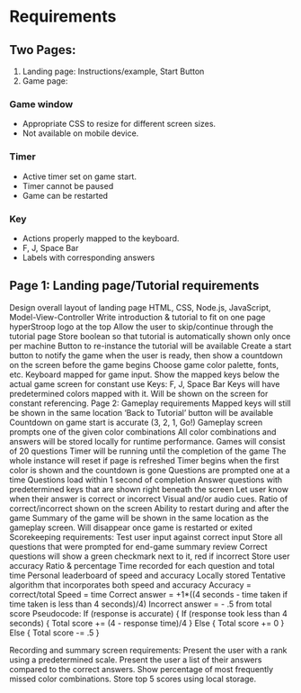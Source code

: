 # Requirements
## Two Pages:
 1. Landing page: Instructions/example, Start Button
 2. Game page: 
### Game window
* Appropriate CSS to resize for different screen sizes.
* Not available on mobile device.
### Timer
* Active timer set on game start.
* Timer cannot be paused
* Game can be restarted
### Key
* Actions properly mapped to the keyboard.
* F, J, Space Bar
* Labels with corresponding answers
## Page 1: Landing page/Tutorial requirements
Design overall layout of landing page
HTML, CSS, Node.js, JavaScript, Model-View-Controller
Write introduction & tutorial to fit on one page
hyperStroop logo at the top
Allow the user to skip/continue through the tutorial page
Store boolean so that tutorial is automatically shown only once per machine
Button to re-instance the tutorial will be available
Create a start button to notify the game when the user is ready, then show a countdown on the screen before the game begins
Choose game color palette, fonts, etc.
Keyboard mapped for game input.
Show the mapped keys below the actual game screen for constant use
Keys: F, J, Space Bar
Keys will have predetermined colors mapped with it. Will be shown on the screen for constant referencing.
Page 2: Gameplay requirements
Mapped keys will still be shown in the same location
‘Back to Tutorial’ button will be available
Countdown on game start is accurate (3, 2, 1, Go!)
Gameplay screen prompts one of the given color combinations
All color combinations and answers will be stored locally for runtime performance.
Games will consist of 20 questions 
Timer will be running until the completion of the game
The whole instance will reset if page is refreshed
Timer begins when the first color is shown and the countdown is gone
Questions are prompted one at a time
Questions load within 1 second of completion
Answer questions with predetermined keys that are shown right beneath the screen
Let user know when their answer is correct or incorrect
Visual and/or audio cues.
Ratio of correct/incorrect shown on the screen
Ability to restart during and after the game
Summary of the game will be shown in the same location as the gameplay screen.
Will disappear once game is restarted or exited
Scorekeeping requirements: 
Test user input against correct input 
Store all questions that were prompted for end-game summary review
Correct questions will show a green checkmark next to it, red if incorrect
Store user accuracy
Ratio & percentage
Time recorded for each question and total time
Personal leaderboard of speed and accuracy
Locally stored
Tentative algorithm that incorporates both speed and accuracy
Accuracy = correct/total
Speed = time
Correct answer = +1*((4 seconds - time taken if time taken is less than 4 seconds)/4)
Incorrect answer = - .5 from total score
Pseudocode:
If (response is accurate) {
	If (response took less than 4 seconds) {
		Total score += (4 - response time)/4
	} Else {
		Total score += 0 
	 } Else {
		Total score -= .5
}

Recording and summary screen requirements:
Present the user with a rank using a predetermined scale.
Present the user a list of their answers compared to the correct answers.
Show percentage of most frequently missed color combinations.
Store top 5 scores using local storage.


